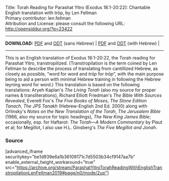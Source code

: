 <html>
<head></head>
<body>
Title: Torah Reading for Parashat Yitro (Exodus 18:1-20:22): Chantable English translation with trōp, by Len Fellman<br />
Primary contributor: len.fellman<br />
Attribution and License: please consult the following URL: <a href="http://opensiddur.org/?p=23422">http://opensiddur.org/?p=23422</a>
<p />
<hr />

<style type="text/css" media="all">.printfriendly {display: none!important;}</style>

<strong>DOWNLOAD:</strong> <a href="https://archive.org/download/ParashatYitroTorahReadingWithEnglishTranstropilationLenFellman2019/ParashatYitroTorahReadingexodus18v1-20v23InEnglishTranstropilationlenFellman2019-EnglishOnly.pdf">PDF</a> and <a href="https://archive.org/download/ParashatYitroTorahReadingWithEnglishTranstropilationLenFellman2019/ParashatYitroTorahReadingexodus18v1-20v23InEnglishTranstropilationlenFellman2019-EnglishOnly.odt">ODT</a> (sans Hebrew) | <a href="https://archive.org/download/ParashatYitroTorahReadingWithEnglishTranstropilationLenFellman2019/Parashat%20Yitro%20Torah%20Reading%20%28Exodus%2018v1-20v23%29%20in%20English%20transtropilation%20%28Len%20Fellman%202019%29.pdf">PDF</a> and <a href="https://archive.org/download/ParashatYitroTorahReadingWithEnglishTranstropilationLenFellman2019/ParashatYitroTorahReadingexodus18v1-20v23InEnglishTranstropilationlenFellman2019.odt">ODT</a> (with Hebrew) | 

<hr />

This is an English translation of Exodus 18:1-20:22, the Torah reading for Parashat Yitro, transtropilized. (Transtropilation is the term coined by Len Fellman to describe the process of translating from cantillized Hebrew, as closely as possible, “word for word and <em>trōp</em> for <em>trōp</em>”, with the main purpose being to aid a person with minimal Hebrew training in following the Hebrew leyning word for word.) This translation is based on the following translations: Aryeh Kaplan's <em>The Living Torah</em> (also my source for proper names & transliterations), Richard Elliott Friedman's <em>The Bible With Sources Revealed</em>, Everett Fox's <em>The Five Books of Moses</em>, <em>The Stone Edition Tanach</em>, <em>The JPS Tanakh</em> (Hebrew-English 2nd Ed. 2000) along with Orlinsky's <em>Notes on the New Translation of the Torah</em>, <em>The Jerusalem Bible</em> (1966, also my source for topic headings), <em>The New King James Bible</em>; occasionally, esp. for Haftarot: <em>The Torah—A Modern Commentary</em> by Plaut et al; for Megillot, I also use H.L. Ginsberg's <em>The Five Megillot and Jonah</em>.

<h3>Source</h3>

[advanced_iframe securitykey="be1d939e6a1b36109171c7d5503b34cf9147aa7b" enable_external_height_workaround="true" src="https://archive.org/stream/ParashatYitroTorahReadingWithEnglishTranstropilationLenFellman2019#page/n0/mode/2up"]
</body>
</html>